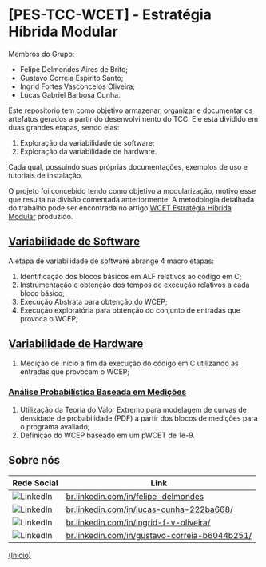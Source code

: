 # [PES-TCC-WCET] - Estratégia Híbrida Modular

Membros do Grupo:
- Felipe Delmondes Aires de Brito;
- Gustavo Correia Espírito Santo;
- Ingrid Fortes Vasconcelos Oliveira;
- Lucas Gabriel Barbosa Cunha.

Este repositorio tem como objetivo armazenar, organizar e documentar os artefatos gerados a partir do desenvolvimento do TCC. Ele está dividido em duas grandes etapas, sendo elas:

1. Exploração da variabilidade de software;
2. Exploração da variabilidade de hardware.

Cada qual, possuindo suas próprias documentações, exemplos de uso e tutoriais de instalação.

O projeto foi concebido tendo como objetivo a modularização, motivo esse que resulta na divisão comentada anteriormente. A metodologia detalhada do trabalho pode ser encontrada no artigo [WCET Estratégia Híbrida Modular](https://github.com/sw3luke/PES_TCC_WCET-Estrategia_Hibrida_Modular/blob/master/Artigo_WCET_Estratégia_Híbrida_Modular_RXX.pdf) produzido.

## [Variabilidade de Software](https://github.com/sw3luke/PES_TCC_WCET-Estrategia_Hibrida_Modular/tree/master/Variabilidade%20de%20Software)

A etapa de variabilidade de software abrange 4 macro etapas:
  1. Identificação dos blocos básicos em ALF relativos ao código em C;
  2. Instrumentação e obtenção dos tempos de execução relativos a cada bloco básico;
  3. Execução Abstrata para obtenção do WCEP;
  4. Execução exploratória para obtenção do conjunto de entradas que provoca o WCEP;

## [Variabilidade de Hardware](https://github.com/sw3luke/PES_TCC_WCET-Estrategia_Hibrida_Modular/tree/master/Variabilidade%20de%20Hardware)
  1. Medição de início a fim da execução do código em C utilizando as entradas que provocam o WCEP;

### [Análise Probabilística Baseada em Medições](https://github.com/sw3luke/PES_TCC_WCET-Estrategia_Hibrida_Modular/tree/master/Variabilidade%20de%20Hardware/Análise%20Probabilística%20Baseada%20em%20Medições)
  1. Utilização da Teoria do Valor Extremo para modelagem de curvas de densidade de probabilidade (PDF) a partir dos blocos de medições para o programa avaliado;
  2. Definição do WCEP baseado em um pWCET de 1e-9.


## Sobre nós


| Rede Social   | Link      |    
| ------- | --------------------- | 
| ![LinkedIn](https://img.shields.io/badge/linkedin-%230077B5.svg?style=for-the-badge&logo=linkedin&logoColor=white)| [br.linkedin.com/in/felipe-delmondes](https://br.linkedin.com/in/felipe-delmondes)
| ![LinkedIn](https://img.shields.io/badge/linkedin-%230077B5.svg?style=for-the-badge&logo=linkedin&logoColor=white)| [br.linkedin.com/in/lucas-cunha-222ba668/](https://www.linkedin.com/in/lucas-cunha-222ba668/)
| ![LinkedIn](https://img.shields.io/badge/linkedin-%230077B5.svg?style=for-the-badge&logo=linkedin&logoColor=white)| [br.linkedin.com/in/ingrid-f-v-oliveira/](https://www.linkedin.com/in/ingrid-f-v-oliveira/)
| ![LinkedIn](https://img.shields.io/badge/linkedin-%230077B5.svg?style=for-the-badge&logo=linkedin&logoColor=white)| [br.linkedin.com/in/gustavo-correia-b6044b251/](https://www.linkedin.com/in/gustavo-correia-b6044b251/)

[(Início)](#pes-tcc-wcet---estratégia-híbrida-modular)